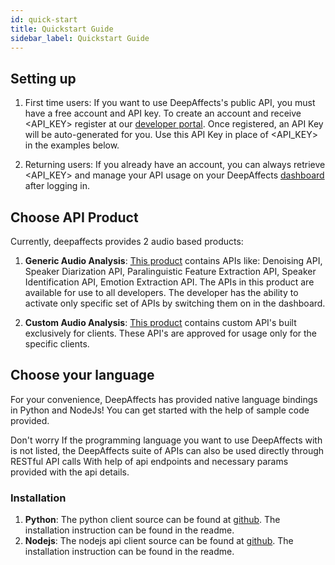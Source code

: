 ```yaml
---
id: quick-start
title: Quickstart Guide
sidebar_label: Quickstart Guide
---
```


## Setting up

1.  First time users: If you want to use DeepAffects's public API, you must have a free account and API key. To create an account and receive <API_KEY> register at our [developer portal](https://developers.deepaffects.com/). Once registered, an API Key will be auto-generated for you. Use this API Key in place of <API_KEY> in the examples below.

2.  Returning users: If you already have an account, you can always retrieve <API_KEY> and manage your API usage on your DeepAffects [dashboard](https://developers.deepaffects.com) after logging in.

## Choose API Product

Currently, deepaffects provides 2 audio based products:

1.  **Generic Audio Analysis**: [This product](#generic-audio-analysis) contains APIs like: Denoising API, Speaker Diarization API, Paralinguistic Feature Extraction API, Speaker Identification API, Emotion Extraction API. The APIs in this product are available for use to all developers. The developer has the ability to activate only specific set of APIs by switching them on in the dashboard.

2.  **Custom Audio Analysis**: [This product](#custom-audio-analysis) contains custom API's built exclusively for clients. These API's are approved for usage only for the specific clients.

## Choose your language

For your convenience, DeepAffects has provided native language bindings in Python and NodeJs! You can get started with the help of sample code provided.

Don't worry If the programming language you want to use DeepAffects with is not listed, the DeepAffects suite of APIs can also be used directly through RESTful API calls With help of api endpoints and necessary params provided with the api details.

### Installation

1.  **Python**: The python client source can be found at [github](https://github.com/SEERNET/deepaffects-python). The installation instruction can be found in the readme.
2.  **Nodejs**: The nodejs api client source can be found at [github](https://github.com/SEERNET/deepaffects-node). The installation instruction can be found in the readme.
